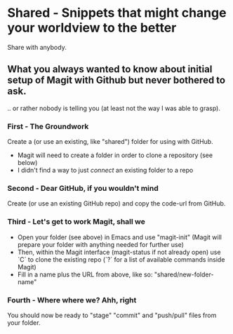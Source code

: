 # Shared - Snippets that might change your worldview to the better
Share with anybody.

## What you always wanted to know about initial setup of **Magit** with **Github** but never bothered to ask.
.. or rather nobody is telling you (at least not the way I was able to grasp).

### First - The Groundwork

Create a (or use an existing, like "shared") folder for using with GitHub.

+ Magit will need to create a folder in order to clone a repository (see below)
+ I didn't find a way to just _connect_ an existing folder to a repo

### Second - Dear GitHub, if you wouldn't mind

Create (or use an existing GitHub repo) and copy the code-url from GitHub.

### Third - Let's get to work Magit, shall we

+ Open your folder (see above) in Emacs and use "magit-init" (Magit will prepare your folder with anything needed for further use)
+ Then, within the Magit interface (magit-status if not already open) use ´C´ to clone the existing repo (´?´ for a list of available commands inside Magit)
+ Fill in a name plus the URL from above, like so: "shared/new-folder-name"

### Fourth - Where where we? Ahh, right

You should now be ready to "stage" "commit" and "push/pull" files from your folder.
